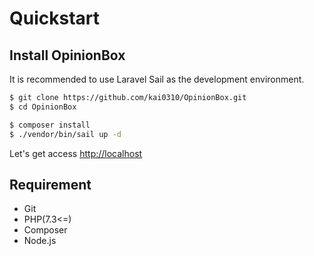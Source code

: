 # Quickstart

## Install OpinionBox

It is recommended to use Laravel Sail as the development environment.

```Bash
$ git clone https://github.com/kai0310/OpinionBox.git
$ cd OpinionBox

$ composer install
$ ./vendor/bin/sail up -d
```

Let's get access [http://localhost](http://localhost)

## Requirement

- Git
- PHP(7.3<=)
- Composer
- Node.js
